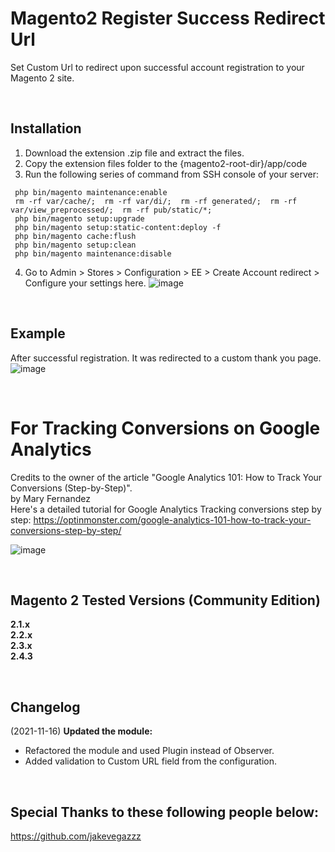 # Magento2 Register Success Redirect Url
  Set Custom Url to redirect upon successful account registration to your Magento 2 site. 
  

</br>

## Installation
1. Download the extension .zip file and extract the files.
2. Copy the extension files folder to the {magento2-root-dir}/app/code
3. Run the following series of command from SSH console of your server:
```
 php bin/magento maintenance:enable
 rm -rf var/cache/;  rm -rf var/di/;  rm -rf generated/;  rm -rf var/view_preprocessed/;  rm -rf pub/static/*;
 php bin/magento setup:upgrade
 php bin/magento setup:static-content:deploy -f
 php bin/magento cache:flush
 php bin/magento setup:clean
 php bin/magento maintenance:disable
```
4. Go to Admin > Stores > Configuration > EE > Create Account redirect > Configure your settings here. 
![image](https://user-images.githubusercontent.com/14094984/43121532-aa3ab4e2-8f50-11e8-914c-e1c249279760.png)

</br>

## Example
After successful registration. It was redirected to a custom thank you page.
![image](https://user-images.githubusercontent.com/14094984/43122968-6641f41c-8f55-11e8-96d4-9c6fc8277be8.png)

</br>

# For Tracking Conversions on Google Analytics
Credits to the owner of the article "Google Analytics 101: How to Track Your Conversions (Step-by-Step)". </br>
by Mary Fernandez
</br>
Here's a detailed tutorial for Google Analytics Tracking conversions step by step: 
https://optinmonster.com/google-analytics-101-how-to-track-your-conversions-step-by-step/

![image](https://user-images.githubusercontent.com/14094984/43121449-676c786c-8f50-11e8-8a74-60ac892e6ba2.png)

</br>

## Magento 2 Tested Versions (Community Edition)
**2.1.x** <br/>
**2.2.x** <br/>
**2.3.x** <br/>
**2.4.3**

</br>

## Changelog
(2021-11-16)
**Updated the module:**
- Refactored the module and used Plugin instead of Observer.
- Added validation to Custom URL field from the configuration.
</br>

## Special Thanks to these following people below:</br>
https://github.com/jakevegazzz
